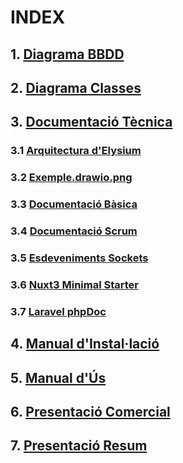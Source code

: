# INDEX

##  1.      [Diagrama BBDD](/doc/Diagrama%20BBDD/Diamgrama%20BBDD.pdf)
##  2.      [Diagrama Classes](/doc/Diagrama%20Classes/Diagrama%20Classes.pdf)
##  3.      [Documentació Tècnica](/doc/Documentació%20Tècnica/)
### 3.1     [Arquitectura d'Elysium](/doc/Documentació%20Tècnica/Arquitectura%20de%20Elysium/Arquitectura%20de%20Elysium.drawio.png)
### 3.2  [Exemple.drawio.png](/doc/Documentació%20Tècnica/Arquitectura%20de%20Elysium/Exemple.drawio.png)
### 3.3    [Documentació Bàsica](/doc/Documentació%20Tècnica/Documentació%20Bàsica/README.md)
### 3.4    [Documentació Scrum](/doc/Documentació%20Tècnica/Documentació%20Scrum/README.md)
### 3.5     [Esdeveniments Sockets](/doc/Documentació%20Tècnica/Esdeveniments%20Sockets/sockets-esdeveniments.drawio.png)
### 3.6     [Nuxt3 Minimal Starter](/doc/Documentació%20Tècnica/Nuxt3%20Minimal%20Starter/README.md)
### 3.7     [Laravel phpDoc](/doc/Documentació%20Tècnica/Laravel%20phpDoc/)
##  4.      [Manual d'Instal·lació](/doc/Manual%20d'instal·lació/)
##  5.      [Manual d'Ús](/doc/Manual%20d'Ús/README.md)
##  6.      [Presentació Comercial](/doc/comercial_2324_Elysium.pdf)
##  7.      [Presentació Resum](/doc/resum_2324_elysium.pdf)